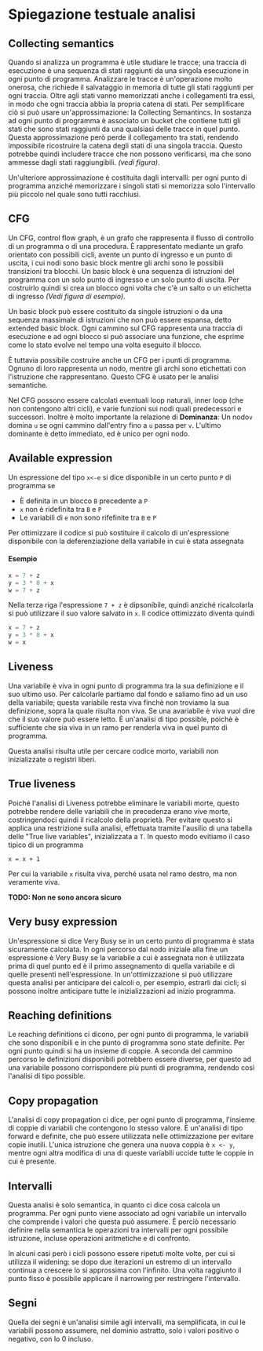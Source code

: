 # Spiegazione testuale analisi

## Collecting semantics

Quando si analizza un programma è utile studiare le tracce; una traccia di esecuzione è una sequenza di stati raggiunti da una singola esecuzione in ogni punto di programma. Analizzare le tracce è un'operazione molto onerosa, che richiede il salvataggio in memoria di tutte gli stati raggiunti per ogni traccia. Oltre agli stati vanno memorizzati anche i collegamenti tra essi, in modo che ogni traccia abbia la propria catena di stati. Per semplificare ciò si può usare un'approssimazione: la Collecting Semantincs. In sostanza ad ogni punto di programma è associato un bucket che contiene tutti gli stati che sono stati raggiunti da una qualsiasi delle tracce in quel punto. Questa approssimazione però perde il collegamento tra stati, rendendo impossibile ricostruire la catena degli stati di una singola traccia. Questo potrebbe quindi includere tracce che non possono verificarsi, ma che sono ammesse dagli stati raggiungibili. *(vedi figura)*.

Un'ulteriore approssimazione è costituita dagli intervalli: per ogni punto di programma anziché memorizzare i singoli stati si memorizza solo l'intervallo più piccolo nel quale sono tutti racchiusi.

## CFG

Un CFG, control flow graph, è un grafo che rappresenta il flusso di controllo di un programma o di una procedura. È rappresentato mediante un grafo orientato con possibili cicli, avente un punto di ingresso e un punto di uscita, i cui nodi sono basic block mentre gli archi sono le possibili transizioni tra blocchi. Un basic block è una sequenza di istruzioni del programma con un solo punto di ingresso e un solo punto di uscita. Per costruirlo quindi si crea un blocco ogni volta che c'è un salto o un etichetta di ingresso *(Vedi figura di esempio)*.

Un basic block può essere costituito da singole istruzioni o da una sequenza massimale di istruzioni che non può essere espansa, detto extended basic block. Ogni cammino sul CFG rappresenta una traccia di esecuzione e ad ogni blocco si può associare una funzione, che esprime come lo stato evolve nel tempo una volta eseguito il blocco.

È tuttavia possibile costruire anche un CFG per i punti di programma. Ognuno di loro rappresenta un nodo, mentre gli archi sono etichettati con l'istruzione che rappresentano. Questo CFG è usato per le analisi semantiche.

Nel CFG possono essere calcolati eventuali loop naturali, inner loop (che non contengono altri cicli), e varie funzioni sui nodi quali predecessori e successori. Inoltre è molto importante la relazione di **Dominanza**: Un nodo`v` domina `u` se ogni cammino dall'entry fino a `u` passa per `v`. L'ultimo dominante è detto immediato, ed è unico per ogni nodo.

## Available expression

Un espressione del tipo `x<-e` si dice disponibile in un certo punto `P` di programma se
- È definita in un blocco `B` precedente a `P`
- `x` non è ridefinita tra `B` e `P`
- Le variabili di `e` non sono rifefinite tra `B` e `P`

Per ottimizzare il codice si può sostituire il calcolo di un'espressione disponibile con la deferenziazione della variabile in cui è stata assegnata

#### Esempio
```python
x = 7 + z
y = 3 * 8 + x
w = 7 + z
```
Nella terza riga l'espressione `7 + z` è dipsonibile, quindi anziché ricalcolarla si può utilizzare il suo valore salvato in `x`. Il codice ottimizzato diventa quindi

```python
x = 7 + z
y = 3 * 8 + x
w = x
```

## Liveness

Una variabile è viva in ogni punto di programma tra la sua definizione e il suo ultimo uso. Per calcolarle partiamo dal fondo e saliamo fino ad un uso della variabile; questa variabile resta viva finchè non troviamo la sua definizione, sopra la quale risulta non viva. Se una avariabile è viva vuol dire che il suo valore può essere letto. È un'analisi di tipo possible, poichè è sufficiente che sia viva in un ramo per renderla viva in quel punto di programma.

Questa analisi risulta utile per cercare codice morto, variabili non inizializzate o registri liberi.

## True liveness

Poiché l'analisi di Liveness potrebbe eliminare le variabili morte, questo potrebbe rendere delle variabili che in precedenza erano vive morte, costringendoci quindi il ricalcolo della proprietà. Per evitare questo si applica una restrizione sulla analisi, effettuata tramite l'ausilio di una tabella delle "True live variables", inizializzata a `T`. In questo modo evitiamo il caso tipico di un programma

```
x = x + 1
```

Per cui la variabile `x` risulta viva, perché usata nel ramo destro, ma non veramente viva.

**TODO: Non ne sono ancora sicuro**

## Very busy expression

Un'espressione si dice Very Busy se in un certo punto di programma è stata sicuramente calcolata. In ogni percorso dal nodo iniziale alla fine un espressione è Very Busy se la variabile a cui è assegnata non è utilizzata prima di quel punto ed è il primo assegnamento di quella variabile e di quelle presenti nell'espressione. In un'ottimizzazione si può utilizzare questa analisi per anticipare dei calcoli o, per esempio, estrarli dai cicli; si possono inoltre anticipare tutte le inizializzazioni ad inizio programma.

## Reaching definitions

Le reaching definitions ci dicono, per ogni punto di programma, le variabili che sono disponibili e in che punto di programma sono state definite. Per ogni punto quindi si ha un insieme di coppie. A seconda del cammino percorso le definizioni disponibili potrebbero essere diverse, per questo ad una variabile possono corrispondere più punti di programma, rendendo così l'analisi di tipo possible.

## Copy propagation

L'analisi di copy propagation ci dice, per ogni punto di programma, l'insieme di coppie di variabili che contengono lo stesso valore. È un'analisi di tipo forward e definite, che può essere utilizzata nelle ottimizzazione per evitare copie inutili. L'unica istruzione che genera una nuova coppia è `x <- y`, mentre ogni altra modifica di una di queste variabili uccide tutte le coppie in cui è presente.

## Intervalli

Questa analisi è solo semantica, in quanto ci dice cosa calcola un programma. Per ogni punto viene associato ad ogni variabile un intervallo che comprende i valori che questa può assumere. È perciò necessario definire nella semantica le operazioni tra intervalli per ogni possibile istruzione, incluse operazioni aritmetiche e di confronto.

In alcuni casi però i cicli possono essere ripetuti molte volte, per cui si utilizza il widening: se dopo due iterazioni un estremo di un intervallo continua a crescere lo si approssima con l'infinito. Una volta raggiunto il punto fisso è possibile applicare il narrowing per restringere l'intervallo.

## Segni

Quella dei segni è un'analisi simile agli intervalli, ma semplificata, in cui le variabili possono assumere, nel dominio astratto, solo i valori positivo o negativo, con lo 0 incluso.
